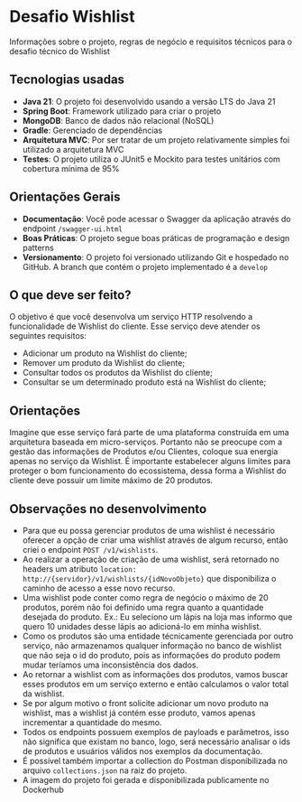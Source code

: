 # Desafio Wishlist

Informações sobre o projeto, regras de negócio e requisitos técnicos para o desafio técnico do Wishlist

## Tecnologias usadas

- **Java 21**: O projeto foi desenvolvido usando a versão LTS do Java 21
- **Spring Boot**: Framework utilizado para criar o projeto
- **MongoDB**: Banco de dados não relacional (NoSQL)
- **Gradle**: Gerenciado de dependências
- **Arquitetura MVC**: Por ser tratar de um projeto relativamente simples foi utilizado a arquitetura MVC
- **Testes**: O projeto utiliza o JUnit5 e Mockito para testes unitários com cobertura mínima de 95%

## Orientações Gerais

- **Documentação**: Você pode acessar o Swagger da aplicação através do endpoint `/swagger-ui.html`
- **Boas Práticas**: O projeto segue boas práticas de programação e design patterns
- **Versionamento**: O projeto foi versionado utilizando Git e hospedado no GitHub. A branch que contém o projeto implementado é a `develop`


## O que deve ser feito?
O objetivo é que você desenvolva um serviço HTTP resolvendo a funcionalidade de Wishlist do cliente. Esse serviço deve atender os seguintes requisitos:

- Adicionar um produto na Wishlist do cliente;
- Remover um produto da Wishlist do cliente;
- Consultar todos os produtos da Wishlist do cliente;
- Consultar se um determinado produto está na Wishlist do cliente;

## Orientações
Imagine que esse serviço fará parte de uma plataforma construída em uma arquitetura baseada em micro-serviços. Portanto não se preocupe com a gestão das informações de Produtos e/ou Clientes, coloque sua energia apenas no serviço da Wishlist.
É importante estabelecer alguns limites para proteger o bom funcionamento do ecossistema, dessa forma a Wishlist do cliente deve possuir um limite máximo de 20 produtos.

## Observações no desenvolvimento
- Para que eu possa gerenciar produtos de uma wishlist é necessário oferecer a opção de criar uma wishlist através de algum recurso, então criei o endpoint `POST /v1/wishlists`.
- Ao realizar a operação de criação de uma wishlist, será retornado no headers um atributo `location: http://{servidor}/v1/wishlists/{idNovoObjeto}` que disponibiliza o caminho de acesso a esse novo recurso.
- Uma wishlist pode conter como regra de negócio o máximo de 20 produtos, porém não foi definido uma regra quanto a quantidade desejada do produto. Ex.: Eu seleciono um lápis na loja mas informo que quero 10 unidades desse lápis ao adicioná-lo em minha wishlist.
- Como os produtos são uma entidade técnicamente gerenciada por outro serviço, não armazenamos qualquer informação no banco de wishlist que não seja o id do produto, pois as informações do produto podem mudar teríamos uma inconsistência dos dados.
- Ao retornar a wishlist com as informações dos produtos, vamos buscar esses produtos em um serviço externo e então calculamos o valor total da wishlist.
- Se por algum motivo o front solicite adicionar um novo produto na wishlist, mas a wishlist já contém esse produto, vamos apenas incrementar a quantidade do mesmo.
- Todos os endpoints possuem exemplos de payloads e parâmetros, isso não significa que existam no banco, logo, será necessário analisar o ids de produtos e usuários válidos nos exemplos da documentação.
- É possível também importar a collection do Postman disponibilizada no arquivo `collections.json` na raiz do projeto.
- A imagem do projeto foi gerada e disponibilizada publicamente no Dockerhub
















